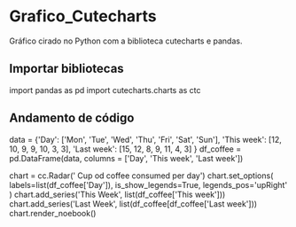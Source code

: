 # Grafico_Cutecharts
Gráfico cirado no Python com a biblioteca cutecharts e pandas.
## Importar bibliotecas
import pandas as pd
import cutecharts.charts as ctc
## Andamento de código
data = {'Day': ['Mon', 'Tue', 'Wed', 'Thu', 'Fri', 'Sat', 'Sun'],
       'This week': [12, 10, 9, 9, 10, 3, 3],
       'Last week': [15, 12, 8, 9, 11, 4, 3]
       }
 df_coffee = pd.DataFrame(data, columns = ['Day', 'This week', 'Last week'])
       
chart = cc.Radar(' Cup od coffee consumed per day')
chart.set_options(
labels=list(df_coffee['Day']),
is_show_legends=True,
legends_pos='upRight'
 )
chart.add_series('This Week', list(df_coffee['This week']))
chart.add_series('Last Week', list(df_coffee[df_coffee['Last week']))
chart.render_noebook()
